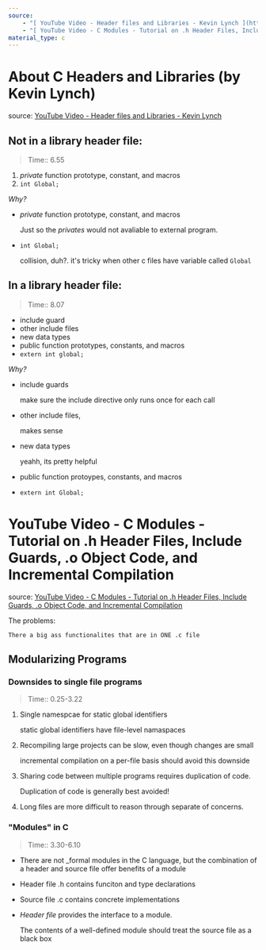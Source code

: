 ```yaml
---
source: 
    - "[ YouTube Video - Header files and Libraries - Kevin Lynch ](https://www.youtube.com/watch?v=5UMHbzZGQuE)"
    - "[ YouTube Video - C Modules - Tutorial on .h Header Files, Include Guards, .o Object Code, and Incremental Compilation ](https://www.youtube.com/watch?v=8KyZedtkEhk)"
material_type: c
---
```


# About C Headers and Libraries (by Kevin Lynch)

source: [ YouTube Video - Header files and Libraries - Kevin Lynch ](https://www.youtube.com/watch?v=5UMHbzZGQuE)
## Not in a library header file:

>Time:: 6.55

1. _private_ function prototype, constant, and macros
2. `int Global;`

_Why?_

- _private_ function prototype, constant, and macros

    Just so the _privates_ would not avaliable to external program.

- `int Global;`

    collision, duh?. it's tricky when other c files have variable called `Global`

## In a library header file:

>Time:: 8.07

 - include guard
 - other include files
 - new data types
 - public function prototypes, constants, and macros
 - `extern int global;`

_Why?_

- include guards

    make sure the include directive only runs once for each call

- other include files, 

    makes sense

- new data types

    yeahh, its pretty helpful

- public function protoypes, constants, and macros

- `extern int Global;`

# YouTube Video - C Modules - Tutorial on .h Header Files, Include Guards, .o Object Code, and Incremental Compilation

source: [ YouTube Video - C Modules - Tutorial on .h Header Files, Include Guards, .o Object Code, and Incremental Compilation ](https://www.youtube.com/watch?v=8KyZedtkEhk)

The problems:

    There a big ass functionalites that are in ONE .c file

## Modularizing Programs

### Downsides to single file programs

>Time:: 0.25-3.22

1. Single namespcae for static global identifiers

    static global identifiers have file-level namaspaces

2. Recompiling large projects can be slow, even though changes are small

    incremental compilation on a per-file basis should avoid this downside

3. Sharing code between multiple programs requires duplication of code.

    Duplication of code is generally best avoided!

4. Long files are more difficult to reason through separate of concerns.

### "Modules" in C

>Time:: 3.30-6.10


- There are not _formal modules in the C language, but the combination of a header and source file offer benefits of a module

- Header file .h contains funciton and type declarations

- Source file .c contains concrete implementations

- _Header file_ provides the interface to a module. 

    The contents of a well-defined module should treat the source file as a black box

